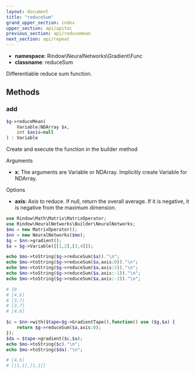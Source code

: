 ```yaml
---
layout: document
title: "reduceSum"
grand_upper_section: index
upper_section: api/apitoc
previous_section: api/reducemean
next_section: api/repeat
---
```


- **namespace**: Rindow\NeuralNetworks\Gradient\Func
- **classname**: reduceSum

Differentiable reduce sum function.

Methods
-------

### add
```php
$g->reduceMean(
    Variable|NDArray $x,
    int $axis=null
) : Variable
```
Create and execute the function in the builder method

Arguments

- **x**: The arguments are Variable or NDArray. Implicitly create Variable for NDArray.

Options

- **axis**: Axis to reduce. If null, return the overall average. If it is negative, it is negative from the maximum dimension.

```php
use Rindow\Math\Matrix\MatrixOperator;
use Rindow\NeuralNetworks\Builder\NeuralNetworks;
$mo = new MatrixOperator();
$nn = new NeuralNetworks($mo);
$g = $nn->gradient();
$a = $g->Variable([[1,2],[3,4]]);

echo $mo->toString($g->reduceSum($a))."\n";
echo $mo->toString($g->reduceSum($a,axis:0))."\n";
echo $mo->toString($g->reduceSum($a,axis:1))."\n";
echo $mo->toString($g->reduceSum($a,axis:-1))."\n";
echo $mo->toString($g->reduceSum($a,axis:-2))."\n";

# 10
# [4,6]
# [3,7]
# [3,7]
# [4,6]

$c = $nn->with($tape=$g->GradientTape(),function() use ($g,$a) {
    return $g->reduceSum($a,axis:0);
});
$da = $tape->gradient($c,$a);
echo $mo->toString($c)."\n";
echo $mo->toString($da)."\n";

# [4,6]
# [[1,1],[1,1]]

```
